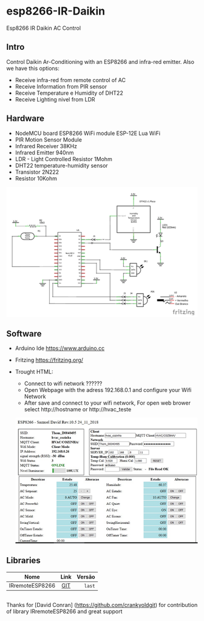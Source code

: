 # esp8266-IR-Daikin
Esp8266 IR Daikin AC Control

## Intro
Control Daikin Ar-Conditioning with an ESP8266 and infra-red emitter.
Also we have this options:
  * Receive infra-red from remote control of AC
  * Receive Information from PIR sensor
  * Receive Temperature e Humidity of DHT22
  * Receive Lighting nivel from LDR

## Hardware
* NodeMCU board ESP8266 WiFi module ESP-12E Lua WiFi
* PIR Motion Sensor Module
* Infrared Receiver 38KHz 
* Infrared Emitter 940nm
* LDR - Light Controlled Resistor 1Mohm
* DHT22 temperature-humidity sensor
* Transistor 2N222
* Resistor 10Kohm

![devices](https://github.com/samtd/esp8266-IR-Daikin/blob/master/hardware/Schematic_rev2.png)

## Software
- Arduino Ide https://www.arduino.cc
- Fritzing https://fritzing.org/
- Trought HTML:
   * Connect to wifi network ??????
   * Open Webpage with the adress 192.168.0.1 and configure your Wifi Network
   * After save and connect to your wifi network, For open web brower select http://hostname or http://hvac_teste
   
  ![html](https://github.com/samtd/esp8266-IR-Daikin/blob/master/hardware/html_rev105.png)

## Libraries
Nome | Link | Versão 
:---: | :---: | ---:
IRremoteESP8266 | [GIT](https://github.com/crankyoldgit/IRremoteESP8266) | `last`

##
Thanks for [David Conran] (https://github.com/crankyoldgit) for contribution of library IRremoteESP8266 and great support
